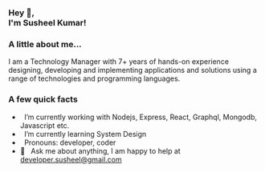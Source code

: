 <h3> Hey 👋, <br/>I'm Susheel Kumar!</h1>
</h3>

### A little about me...
I am a Technology Manager with 7+ years of hands-on experience designing, developing and implementing applications and solutions using a range of technologies and programming languages.

### A few quick facts
- &nbsp; I’m currently working with Nodejs, Express, React,
Graphql, Mongodb, Javascript etc.
- &nbsp; I’m currently learning System Design
- &nbsp; Pronouns: developer, coder
- 💬 &nbsp; Ask me about anything, I am happy to help at developer.susheel@gmail.com


